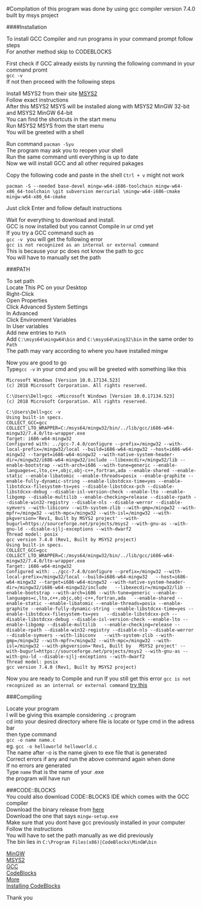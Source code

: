#Compilation of this program was done by using gcc compiler version 7.4.0 built by msys project  

####Installation   

To install GCC Compiler and run programs in your command prompt follow steps  
For another method skip to CODEBLOCKS 
 
First check if GCC already exists by running the following command in your command promt  
`gcc -v`   
If not then proceed with the following steps  

Install MSYS2 from their site [MSYS2](http://www.msys2.org/)    
Follow exact instructions    
After this MSYS2 MSYS will be installed along with MSYS2 MinGW 32-bit and MSYS2 MinGW 64-bit    
You can find the shortcuts in the start menu    
Run MSYS2 MSYS from the start menu     
You will be greeted with a shell    

Run command ` pacman -Syu `    
The program may ask you to reopen your shell     
Run the same command unti everything is up to date    
Now we will install GCC and all other required pakages   
 
Copy the following code and paste in the shell `Ctrl + v` might not work  
```
pacman -S --needed base-devel mingw-w64-i686-toolchain mingw-w64-x86_64-toolchain \git subversion mercurial \mingw-w64-i686-cmake mingw-w64-x86_64-cmake
```
Just click Enter and follow default instructions  
   
Wait for everything to download and install.  
GCC is now installed but you cannot Compile in ur cmd yet  
If you try a GCC command such as   
`gcc -v `
you will get the following error  
`gcc is not recognized as an internal or external command`  
This is because your pc does not know the path to gcc  
You will have to manually set the path  

 
###PATH

To set path  
Locate This PC on your Desktop  
Right-Click   
Open Properties  
Click Advanced System Settings  
In Advanced   
Click Environment Variables  
In User variables   
Add new entries to  `Path`   
Add `C:\msys64\mingw64\bin` and `C:\msys64\ming32\bin`  in the same order to `Path`   
The path may vary according to where you have installed mingw  

Now you are good to go   
Type`gcc -v` in your cmd and you will be greeted with something like this  
```
Microsoft Windows [Version 10.0.17134.523]
(c) 2018 Microsoft Corporation. All rights reserved.

C:\Users\Dell>gcc -vMicrosoft Windows [Version 10.0.17134.523]
(c) 2018 Microsoft Corporation. All rights reserved.

C:\Users\Dell>gcc -v
Using built-in specs.
COLLECT_GCC=gcc
COLLECT_LTO_WRAPPER=C:/msys64/mingw32/bin/../lib/gcc/i686-w64-mingw32/7.4.0/lto-wrapper.exe
Target: i686-w64-mingw32
Configured with: ../gcc-7.4.0/configure --prefix=/mingw32 --with-local-prefix=/mingw32/local --build=i686-w64-mingw32 --host=i686-w64-mingw32 --target=i686-w64-mingw32 --with-native-system-header-dir=/mingw32/i686-w64-mingw32/include --libexecdir=/mingw32/lib --enable-bootstrap --with-arch=i686 --with-tune=generic --enable-languages=c,lto,c++,objc,obj-c++,fortran,ada --enable-shared --enable-static --enable-libatomic --enable-threads=posix --enable-graphite --enable-fully-dynamic-string --enable-libstdcxx-time=yes --enable-libstdcxx-filesystem-ts=yes --disable-libstdcxx-pch --disable-libstdcxx-debug --disable-isl-version-check --enable-lto --enable-libgomp --disable-multilib --enable-checking=release --disable-rpath --disable-win32-registry --disable-nls --disable-werror --disable-symvers --with-libiconv --with-system-zlib --with-gmp=/mingw32 --with-mpfr=/mingw32 --with-mpc=/mingw32 --with-isl=/mingw32 --with-pkgversion='Rev1, Built by MSYS2 project' --with-bugurl=https://sourceforge.net/projects/msys2 --with-gnu-as --with-gnu-ld --disable-sjlj-exceptions --with-dwarf2
Thread model: posix
gcc version 7.4.0 (Rev1, Built by MSYS2 project)
Using built-in specs.
COLLECT_GCC=gcc
COLLECT_LTO_WRAPPER=C:/msys64/mingw32/bin/../lib/gcc/i686-w64-mingw32/7.4.0/lto-wrapper.exe
Target: i686-w64-mingw32
Configured with: ../gcc-7.4.0/configure --prefix=/mingw32 --with-local-prefix=/mingw32/local --build=i686-w64-mingw32   --host=i686-w64-mingw32 --target=i686-w64-mingw32 --with-native-system-header-dir=/mingw32/i686-w64-mingw32/include   --libexecdir=/mingw32/lib --enable-bootstrap --with-arch=i686 --with-tune=generic --enable-languages=c,lto,c++,objc,obj-c++,fortran,ada   --enable-shared --enable-static --enable-libatomic --enable-threads=posix --enable-graphite --enable-fully-dynamic-string --enable-libstdcxx-time=yes --enable-libstdcxx-filesystem-ts=yes   --disable-libstdcxx-pch --disable-libstdcxx-debug --disable-isl-version-check --enable-lto --enable-libgomp --disable-multilib   --enable-checking=release --disable-rpath --disable-win32-registry --disable-nls --disable-werror --disable-symvers --with-libiconv   --with-system-zlib --with-gmp=/mingw32 --with-mpfr=/mingw32 --with-mpc=/mingw32 --with-isl=/mingw32 --with-pkgversion='Rev1, Built by   MSYS2 project' --with-bugurl=https://sourceforge.net/projects/msys2 --with-gnu-as --with-gnu-ld --disable-sjlj-exceptions --with-dwarf2  
Thread model: posix
gcc version 7.4.0 (Rev1, Built by MSYS2 project)
```

Now you are ready to Compile and run 
If you still get this error 
`gcc is not recognized as an internal or external command` 
[try this](https://www.windows-commandline.com/gcc-not-recognized-internal-external-command/#comment-26137)


###Compiling    

Locate your program   
I will be giving this example considering `.c` program  
cd into your desired directory where file is locate or type cmd in the adress bar     
then type command   
`gcc -o name name.c`  
eg. `gcc -o helloworld helloworld.c`  
The name after -o is the name given to exe file that is generated   
Correct errors if any and run the above command again when done     
If no errors are generated     
Type `name` that is the name of your .exe     
the program will have run   



###CODE::BLOCKS  
You could also download CODE::BLOCKS IDE which comes with the GCC compiler  
Download the binary release from [here](http://www.codeblocks.org/downloads)  
Download the one that says `mingw-setup.exe`  
Make sure that you dont have gcc previously installed in your computer   
Follow the instructions   
You will have to set the path manually as we did previously  
The bin lies in `C:\Program Files(x86)|CodeBlocks\MinGW\bin`  

[MinGW](http://www.mingw.org/)  
[MSYS2](http://www.msys2.org/)  
[GCC](https://gcc.gnu.org/)  
[CodeBlocks](http://www.codeblocks.org/)   
[More](https://github.com/orlp/dev-on-windows/wiki/Installing-GCC--&-MSYS2)   
[Installing CodeBlocks](https://www.journaldev.com/25757/c-compiler-windows-gcc)  


Thank you  